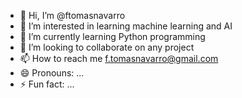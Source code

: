- 👋 Hi, I’m @ftomasnavarro
- 👀 I’m interested in learning machine learning and AI
- 🌱 I’m currently learning Python programming
- 💞️ I’m looking to collaborate on any project
- 📫 How to reach me f.tomasnavarro@gmail.com
- 😄 Pronouns: ...
- ⚡ Fun fact: ...

<!---
ftomasnavarro/ftomasnavarro is a ✨ special ✨ repository because its `README.md` (this file) appears on your GitHub profile.
You can click the Preview link to take a look at your changes.
--->
